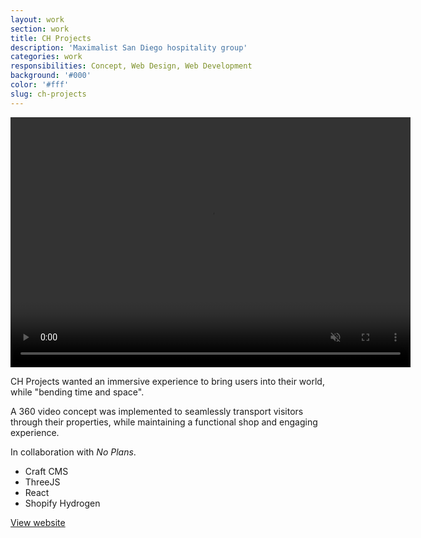 ```yaml
---
layout: work
section: work
title: CH Projects
description: 'Maximalist San Diego hospitality group'
categories: work
responsibilities: Concept, Web Design, Web Development
background: '#000'
color: '#fff'
slug: ch-projects
---
```


<div>
  <video loop muted playsinline id="{{ page.slug }}" class="browser_img" title="{{ page.title }}"
    preload="auto" width="640" height="400" data-setup="{}">
    <source src="https://assets.andrevv.com/chprojects.mp4" type='video/mp4'>
  </video>
</div>

<p>
  CH Projects wanted an immersive experience to bring users into their world, while "bending time and space". 
</p>
<p>
  A 360 video concept was implemented to seamlessly transport visitors through their properties, while maintaining a functional shop and engaging experience.
</p>

<p>
  In collaboration with <em>No Plans</em>.
</p>

<ul class="tags">
  <li>Craft CMS</li>
  <li>ThreeJS</li>
  <li>React</li>
  <li>Shopify Hydrogen</li>
</ul>

<a href="https://ch-projects.com/" class="button" rel="external">View website</a>
